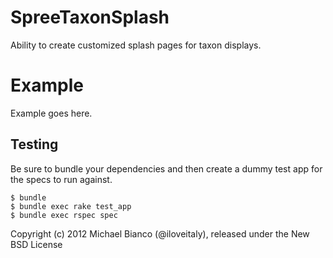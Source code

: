 SpreeTaxonSplash
================

Ability to create customized splash pages for taxon displays.


Example
=======

Example goes here.

Testing
-------

Be sure to bundle your dependencies and then create a dummy test app for the specs to run against.

    $ bundle
    $ bundle exec rake test_app
    $ bundle exec rspec spec

Copyright (c) 2012 Michael Bianco (@iloveitaly), released under the New BSD License
